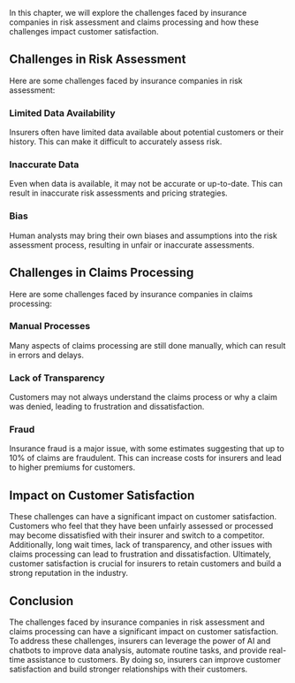 
In this chapter, we will explore the challenges faced by insurance companies in risk assessment and claims processing and how these challenges impact customer satisfaction.

Challenges in Risk Assessment
-----------------------------

Here are some challenges faced by insurance companies in risk assessment:

### Limited Data Availability

Insurers often have limited data available about potential customers or their history. This can make it difficult to accurately assess risk.

### Inaccurate Data

Even when data is available, it may not be accurate or up-to-date. This can result in inaccurate risk assessments and pricing strategies.

### Bias

Human analysts may bring their own biases and assumptions into the risk assessment process, resulting in unfair or inaccurate assessments.

Challenges in Claims Processing
-------------------------------

Here are some challenges faced by insurance companies in claims processing:

### Manual Processes

Many aspects of claims processing are still done manually, which can result in errors and delays.

### Lack of Transparency

Customers may not always understand the claims process or why a claim was denied, leading to frustration and dissatisfaction.

### Fraud

Insurance fraud is a major issue, with some estimates suggesting that up to 10% of claims are fraudulent. This can increase costs for insurers and lead to higher premiums for customers.

Impact on Customer Satisfaction
-------------------------------

These challenges can have a significant impact on customer satisfaction. Customers who feel that they have been unfairly assessed or processed may become dissatisfied with their insurer and switch to a competitor. Additionally, long wait times, lack of transparency, and other issues with claims processing can lead to frustration and dissatisfaction. Ultimately, customer satisfaction is crucial for insurers to retain customers and build a strong reputation in the industry.

Conclusion
----------

The challenges faced by insurance companies in risk assessment and claims processing can have a significant impact on customer satisfaction. To address these challenges, insurers can leverage the power of AI and chatbots to improve data analysis, automate routine tasks, and provide real-time assistance to customers. By doing so, insurers can improve customer satisfaction and build stronger relationships with their customers.

